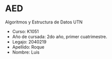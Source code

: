 # AED 
Algoritmos y Estructura de Datos UTN 
- Curso: K1051 
- Año de cursada: 2do año, primer cuatrimestre. 
- Legajo: 2040219 
- Apellido: Roque 
- Nombre: Luis 
